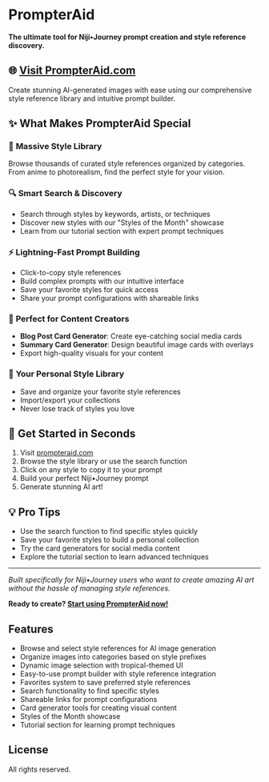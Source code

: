 # PrompterAid

**The ultimate tool for Niji•Journey prompt creation and style reference discovery.**

## 🌐 [Visit PrompterAid.com](https://prompteraid.com)

Create stunning AI-generated images with ease using our comprehensive style reference library and intuitive prompt builder.

## ✨ What Makes PrompterAid Special

### 🎨 **Massive Style Library**
Browse thousands of curated style references organized by categories. From anime to photorealism, find the perfect style for your vision.

### 🔍 **Smart Search & Discovery**
- Search through styles by keywords, artists, or techniques
- Discover new styles with our "Styles of the Month" showcase
- Learn from our tutorial section with expert prompt techniques

### ⚡ **Lightning-Fast Prompt Building**
- Click-to-copy style references
- Build complex prompts with our intuitive interface
- Save your favorite styles for quick access
- Share your prompt configurations with shareable links

### 🎯 **Perfect for Content Creators**
- **Blog Post Card Generator**: Create eye-catching social media cards
- **Summary Card Generator**: Design beautiful image cards with overlays
- Export high-quality visuals for your content

### 💾 **Your Personal Style Library**
- Save and organize your favorite style references
- Import/export your collections
- Never lose track of styles you love

## 🚀 Get Started in Seconds

1. Visit [prompteraid.com](https://prompteraid.com)
2. Browse the style library or use the search function
3. Click on any style to copy it to your prompt
4. Build your perfect Niji•Journey prompt
5. Generate stunning AI art!

## 💡 Pro Tips

- Use the search function to find specific styles quickly
- Save your favorite styles to build a personal collection
- Try the card generators for social media content
- Explore the tutorial section to learn advanced techniques

---

*Built specifically for Niji•Journey users who want to create amazing AI art without the hassle of managing style references.*

**Ready to create? [Start using PrompterAid now!](https://prompteraid.com)**

## Features

- Browse and select style references for AI image generation
- Organize images into categories based on style prefixes
- Dynamic image selection with tropical-themed UI
- Easy-to-use prompt builder with style reference integration
- Favorites system to save preferred style references
- Search functionality to find specific styles
- Shareable links for prompt configurations
- Card generator tools for creating visual content
- Styles of the Month showcase
- Tutorial section for learning prompt techniques

## License

All rights reserved. 